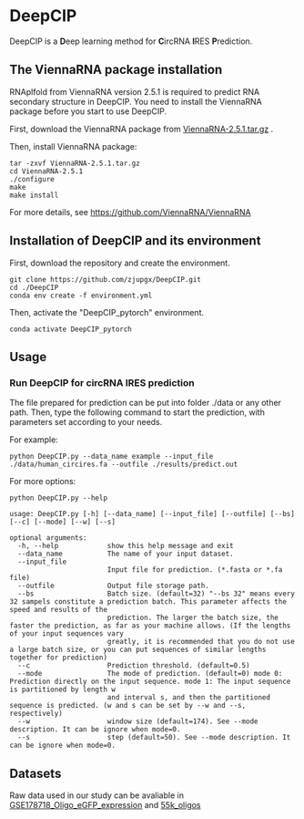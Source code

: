 # DeepCIP
DeepCIP is a **D**eep learning method for **C**ircRNA **I**RES **P**rediction.

## The ViennaRNA package installation
RNAplfold from ViennaRNA version 2.5.1 is required to predict RNA secondary structure in DeepCIP. You need to install the ViennaRNA package before you start to use DeepCIP.

First, download the ViennaRNA package from [ViennaRNA-2.5.1.tar.gz](https://www.tbi.univie.ac.at/RNA/download/sourcecode/2_5_x/ViennaRNA-2.5.1.tar.gz) .

Then, install ViennaRNA package:
```
tar -zxvf ViennaRNA-2.5.1.tar.gz
cd ViennaRNA-2.5.1
./configure
make
make install
```
For more details, see https://github.com/ViennaRNA/ViennaRNA

## Installation of DeepCIP and its environment
First, download the repository and create the environment.
```
git clone https://github.com/zjupgx/DeepCIP.git
cd ./DeepCIP
conda env create -f environment.yml
```
Then, activate the "DeepCIP_pytorch" environment.
```
conda activate DeepCIP_pytorch
```

## Usage
### Run DeepCIP for circRNA IRES prediction
The file prepared for prediction can be put into folder ./data or any other path. 
Then, type the following command to start the prediction, with parameters set according to your needs.

For example:
```
python DeepCIP.py --data_name example --input_file ./data/human_circires.fa --outfile ./results/predict.out
```
For more options:
```
python DeepCIP.py --help
```
```
usage: DeepCIP.py [-h] [--data_name] [--input_file] [--outfile] [--bs] [--c] [--mode] [--w] [--s]

optional arguments:
  -h, --help            show this help message and exit
  --data_name           The name of your input dataset.
  --input_file
                        Input file for prediction. (*.fasta or *.fa file)
  --outfile             Output file storage path.
  --bs                  Batch size. (default=32) "--bs 32" means every 32 sampels constitute a prediction batch. This parameter affects the speed and results of the 
                        prediction. The larger the batch size, the faster the prediction, as far as your machine allows. (If the lengths of your input sequences vary 
                        greatly, it is recommended that you do not use a large batch size, or you can put sequences of similar lengths together for prediction)
  --c                   Prediction threshold. (default=0.5)
  --mode                The mode of prediction. (default=0) mode 0: Prediction directly on the input sequence. mode 1: The input sequence is partitioned by length w 
                        and interval s, and then the partitioned sequence is predicted. (w and s can be set by --w and --s, respectively)
  --w                   window size (default=174). See --mode description. It can be ignore when mode=0.
  --s                   step (default=50). See --mode description. It can be ignore when mode=0.
  ```

## Datasets
Raw data used in our study can be avaliable in [GSE178718_Oligo_eGFP_expression](https://www.ncbi.nlm.nih.gov/geo/download/?acc=GSE178718&format=file&file=GSE178718%5FOligo%5FeGFP%5Fexpression%2Exlsx) and [55k_oligos](https://bitbucket.org/alexeyg-com/irespredictor/src/v2/data/)
